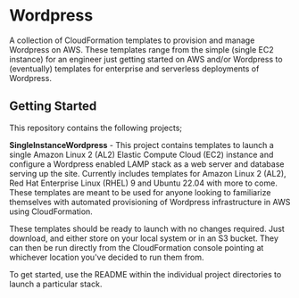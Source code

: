 # Wordpress

A collection of CloudFormation templates to provision and manage Wordpress on AWS. These templates range from the simple (single EC2 instance) for an engineer just getting started on AWS and/or Wordpress to (eventually) templates for enterprise and serverless deployments of Wordpress.

## Getting Started

This repository contains the following projects;

**SingleInstanceWordpress** - This project contains templates to launch a single Amazon Linux 2 (AL2) Elastic Compute Cloud (EC2) instance and configure a Wordpress enabled LAMP stack as a web server and database serving up the site. Currently includes templates for Amazon Linux 2 (AL2), Red Hat Enterprise Linux (RHEL) 9 and Ubuntu 22.04 with more to come. These templates are meant to be used for anyone looking to familiarize themselves with automated provisioning of Wordpress infrastructure in AWS using CloudFormation.

These templates should be ready to launch with no changes required. Just download, and either store on your local system or in an S3 bucket. They can then be run directly from the CloudFormation console pointing at whichever location you've decided to run them from.

To get started, use the README within the individual project directories to launch a particular stack.